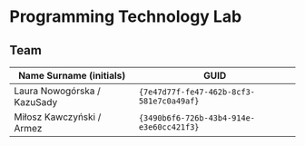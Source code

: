 # Programming Technology Lab

## Team

| Name Surname (initials)            | GUID                                     |
| ---------------------------------- | ---------------------------------------- |
| Laura Nowogórska / KazuSady        | `{7e47d77f-fe47-462b-8cf3-581e7c0a49af}` |
| Miłosz Kawczyński / Armez          | `{3490b6f6-726b-43b4-914e-e3e60cc421f3}` |
